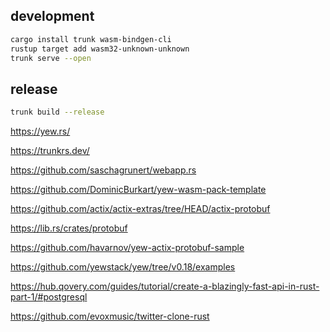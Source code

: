 ## development

```sh
cargo install trunk wasm-bindgen-cli
rustup target add wasm32-unknown-unknown
trunk serve --open
```

## release
```sh
trunk build --release
```


https://yew.rs/

https://trunkrs.dev/

https://github.com/saschagrunert/webapp.rs

https://github.com/DominicBurkart/yew-wasm-pack-template

https://github.com/actix/actix-extras/tree/HEAD/actix-protobuf

https://lib.rs/crates/protobuf

https://github.com/havarnov/yew-actix-protobuf-sample

https://github.com/yewstack/yew/tree/v0.18/examples

https://hub.qovery.com/guides/tutorial/create-a-blazingly-fast-api-in-rust-part-1/#postgresql

https://github.com/evoxmusic/twitter-clone-rust
